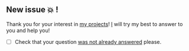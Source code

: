 ## New issue :boom: !

Thank you for your interest in [my projects](https://github.com/tooniez/)! [I](https://github.com/tooniez/) will try my best to answer to you and help you!

- [ ] Check that your question [was not already answered](https://github.com/tooniez/ama/issues?q=is%3Aissue+is%3Aclosed) please.
